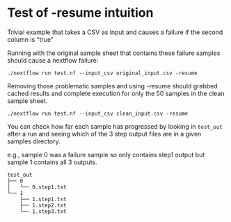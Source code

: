 # Test of -resume intuition

Trivial example that takes a CSV as input and causes a failure if the second column is "true"

Running with the original sample sheet that contains these failure samples should cause a nextflow failure:

    ./nextflow run test.nf --input_csv original_input.csv -resume

Removing those problematic samples and using -resume should grabbed cached results and complete execution for only the 50 samples in the clean sample sheet.

    ./nextflow run test.nf --input_csv clean_input.csv -resume

You can check how far each sample has progressed by looking in `test_out` after a run and seeing which of the 3 step output files are in a given samples directory. 

e.g., sample 0 was a failure sample so only contains step1 output but sample 1 contains all 3 outputs.

    test_out
    ├── 0
    │   └── 0.step1.txt
    └── 1
        ├── 1.step1.txt
        ├── 1.step2.txt
        └── 1.step3.txt
